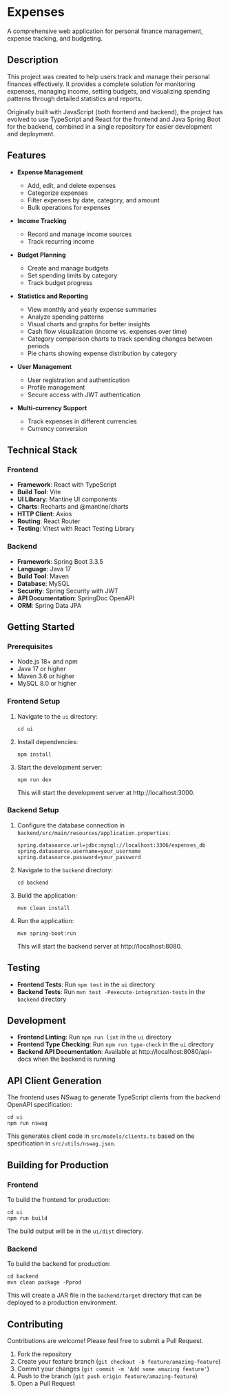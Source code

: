 # Expenses

A comprehensive web application for personal finance management, expense tracking, and budgeting.

## Description
This project was created to help users track and manage their personal finances effectively. It provides a complete solution for monitoring expenses, managing income, setting budgets, and visualizing spending patterns through detailed statistics and reports.

Originally built with JavaScript (both frontend and backend), the project has evolved to use TypeScript and React for the frontend and Java Spring Boot for the backend, combined in a single repository for easier development and deployment.

## Features
- **Expense Management**
  - Add, edit, and delete expenses
  - Categorize expenses
  - Filter expenses by date, category, and amount
  - Bulk operations for expenses

- **Income Tracking**
  - Record and manage income sources
  - Track recurring income

- **Budget Planning**
  - Create and manage budgets
  - Set spending limits by category
  - Track budget progress

- **Statistics and Reporting**
  - View monthly and yearly expense summaries
  - Analyze spending patterns
  - Visual charts and graphs for better insights
  - Cash flow visualization (income vs. expenses over time)
  - Category comparison charts to track spending changes between periods
  - Pie charts showing expense distribution by category

- **User Management**
  - User registration and authentication
  - Profile management
  - Secure access with JWT authentication

- **Multi-currency Support**
  - Track expenses in different currencies
  - Currency conversion

## Technical Stack

### Frontend
- **Framework**: React with TypeScript
- **Build Tool**: Vite
- **UI Library**: Mantine UI components
- **Charts**: Recharts and @mantine/charts
- **HTTP Client**: Axios
- **Routing**: React Router
- **Testing**: Vitest with React Testing Library

### Backend
- **Framework**: Spring Boot 3.3.5
- **Language**: Java 17
- **Build Tool**: Maven
- **Database**: MySQL
- **Security**: Spring Security with JWT
- **API Documentation**: SpringDoc OpenAPI
- **ORM**: Spring Data JPA

## Getting Started

### Prerequisites
- Node.js 18+ and npm
- Java 17 or higher
- Maven 3.6 or higher
- MySQL 8.0 or higher

### Frontend Setup
1. Navigate to the `ui` directory:
   ```
   cd ui
   ```

2. Install dependencies:
   ```
   npm install
   ```

3. Start the development server:
   ```
   npm run dev
   ```
   This will start the development server at http://localhost:3000.

### Backend Setup
1. Configure the database connection in `backend/src/main/resources/application.properties`:
   ```properties
   spring.datasource.url=jdbc:mysql://localhost:3306/expenses_db
   spring.datasource.username=your_username
   spring.datasource.password=your_password
   ```

2. Navigate to the `backend` directory:
   ```
   cd backend
   ```

3. Build the application:
   ```
   mvn clean install
   ```

4. Run the application:
   ```
   mvn spring-boot:run
   ```
   This will start the backend server at http://localhost:8080.

## Testing
- **Frontend Tests**: Run `npm test` in the `ui` directory
- **Backend Tests**: Run `mvn test -Pexecute-integration-tests` in the `backend` directory

## Development
- **Frontend Linting**: Run `npm run lint` in the `ui` directory
- **Frontend Type Checking**: Run `npm run type-check` in the `ui` directory
- **Backend API Documentation**: Available at http://localhost:8080/api-docs when the backend is running

## API Client Generation
The frontend uses NSwag to generate TypeScript clients from the backend OpenAPI specification:

```
cd ui
npm run nswag
```

This generates client code in `src/models/clients.ts` based on the specification in `src/utils/nswag.json`.

## Building for Production

### Frontend
To build the frontend for production:

```
cd ui
npm run build
```

The build output will be in the `ui/dist` directory.

### Backend
To build the backend for production:

```
cd backend
mvn clean package -Pprod
```

This will create a JAR file in the `backend/target` directory that can be deployed to a production environment.

## Contributing
Contributions are welcome! Please feel free to submit a Pull Request.

1. Fork the repository
2. Create your feature branch (`git checkout -b feature/amazing-feature`)
3. Commit your changes (`git commit -m 'Add some amazing feature'`)
4. Push to the branch (`git push origin feature/amazing-feature`)
5. Open a Pull Request
